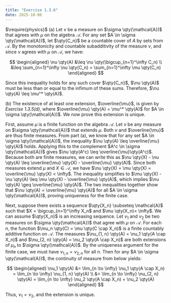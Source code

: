 ```yaml
---
title: "Exercise 1.3.6"
date: 2025-10-06
---
```

$\require{physics}$
(a) Let $\nu$ be a measure on $\sigma \qty(\mathcal{A})$ that agrees with $\mu$ on the algebra $\mathcal{A}$. 
For any set $A \in \sigma \qty(\mathcal{A})$, let $\qty{C_n}$ be a countable cover of $A$ by sets from $\mathcal{A}$. 
By the monotonicity and countable subadditivity of the measure $\nu$, and since $\nu$ agrees with $\mu$ on $\mathcal{A}$, we have:

$$
\begin{aligned}
  \nu \qty(A) &\leq \nu \qty(\bigcup_{n=1}^\infty C_n) \\
  &\leq \sum_{n=1}^\infty \nu \qty(C_n) = \sum_{n=1}^\infty \mu \qty(C_n)
\end{aligned}
$$

Since this inequality holds for any such cover $\qty{C_n}$, $\nu \qty(A)$ must be less than or equal to the infimum of these sums. 
Therefore, $\nu \qty(A) \leq \mu^* \qty(A)$. 

(b) The existence of at least one extension, $\overline{\mu}$, is given by *Exercise 1.3.5(d)*, where $\overline{\mu} \qty(A) = \mu^* \qty(A)$ for $A \in \sigma \qty(\mathcal{A})$. 
We now prove this extension is unique. 

First, assume $\mu$ is a finite function on the algebra $\mathcal{A}$. 
Let $\nu$ be any measure on $\sigma \qty(\mathcal{A})$ that extends $\mu$. 
Both $\nu$ and $\overline{\mu}$ are thus finite measures. 
From part (a), we know that for any set $A \in \sigma \qty(\mathcal{A})$, the inequality $\nu \qty(A) \leq \overline{\mu} \qty(A)$ holds. 
Applying this to the complement $A^c \in \sigma \qty(\mathcal{A})$ gives $\nu \qty(A^c) \leq \overline{\mu}\qty(A^c)$. 
Because both are finite measures, we can write this as $\nu \qty(X) - \nu \qty(A) \leq \overline{\mu} \qty(X) - \overline{\mu} \qty(A)$. 
Since both measures extend $\mu$ and $X \in \mathcal{A}$, we have $\nu \qty(X) = \mu \qty(X) = \overline{\mu} \qty(X) < \infty$. 
The inequality simplifies to $\mu \qty(X) - \nu \qty(A) \leq \mu \qty(X) - \overline{\mu} \qty(A)$, which implies $\nu \qty(A) \geq \overline{\mu} \qty(A)$. 
The two inequalities together show that $\nu \qty(A) = \overline{\mu} \qty(A)$ for all $A \in \sigma \qty(\mathcal{A})$, proving uniqueness for the finite case. 

Next, suppose there exists a sequence $\qty{X_n} \subseteq \mathcal{A}$ such that $X = \bigcup_{n=1}^\infty X_n$ and $\mu \qty(X_n)< \infty$. 
We can assume $\qty{X_n}$ is an increasing sequence. 
Let $\nu_1$ and $\nu_2$ be two measures on $\sigma \qty(\mathcal{A})$ that agree with $\mu$ on $\mathcal{A}$. 
For each $n$, the function $\mu_n \qty(C) = \mu \qty(C \cap X_n)$ is a finite countably additive function on $\mathcal{A}$. 
The measures $\nu_{1, n} \qty(A) = \nu_1 \qty(A \cap X_n)$ and $\nu_{2, n} \qty(A) = \nu_2 \qty(A \cap X_n)$ are both extensions of $\mu_n$ to $\sigma \qty(\mathcal{A})$. 
By the uniqueness argument for the finite case, we must have $\nu_{1, n} = \nu_{2, n}$ for all $n$. 
Then for any $A \in \sigma \qty(\mathcal{A})$, the continuity of measure from below yields:

$$
\begin{aligned}
  \nu_1 \qty(A) &= \lim_{n \to \infty} \nu_1 \qty(A \cap X_n) = \lim_{n \to \infty} \nu_{1, n} \qty(A) \\
  &= \lim_{n \to \infty} \nu_{2, n} \qty(A) = \lim_{n \to \infty} \nu_2 \qty(A \cap X_n) = \nu_2 \qty(A)
\end{aligned}
$$

Thus, $\nu_1 = \nu_2$, and the extension is unique. 
